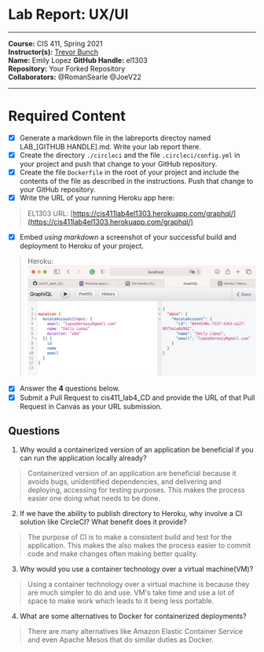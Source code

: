 # Lab Report: UX/UI
___
**Course:** CIS 411, Spring 2021  
**Instructor(s):** [Trevor Bunch](https://github.com/trevordbunch)  
**Name:** Emily Lopez
**GitHub Handle:** el1303  
**Repository:** Your Forked Repository  
**Collaborators:** @RomanSearle @JoeV22
___

# Required Content

- [x] Generate a markdown file in the labreports directoy named LAB_[GITHUB HANDLE].md. Write your lab report there.
- [x] Create the directory ```./circleci``` and the file ```.circleci/config.yml``` in your project and push that change to your GitHub repository.
- [x] Create the file ```Dockerfile``` in the root of your project and include the contents of the file as described in the instructions. Push that change to your GitHub repository.
- [x] Write the URL of your running Heroku app here:  
> EL1303 URL: [https://cis411lab4el1303.herokuapp.com/graphql/](https://cis411lab4el1303.herokuapp.com/graphql/)
- [X] Embed _using markdown_ a screenshot of your successful build and deployment to Heroku of your project.  
> Heroku: ![Successful Build](../assets/Heroku%20ScreenShot.png)
- [x] Answer the **4** questions below.
- [X] Submit a Pull Request to cis411_lab4_CD and provide the URL of that Pull Request in Canvas as your URL submission.

## Questions
1. Why would a containerized version of an application be beneficial if you can run the application locally already?
> Containerized version of an application are beneficial because it avoids bugs, unidentified dependencies, and delivering and deploying, accessing for testing purposes. This makes the process easier one doing what needs to be done.

2. If we have the ability to publish directory to Heroku, why involve a CI solution like CircleCI? What benefit does it provide?
> The purpose of CI is to make a consistent build and test for the application. This makes the also makes the process easier to commit code and make changes often making better quality.

3. Why would you use a container technology over a virtual machine(VM)? 
> Using a container technology over a virtual machine is because they are much simpler to do and use. VM's take time and use a lot of space to make work which leads to it being less portable.

4. What are some alternatives to Docker for containerized deployments?
> There are many alternatives like Amazon Elastic Container Service and even Apache Mesos that do similar duties as Docker.